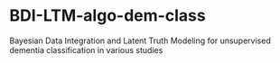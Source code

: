 # BDI-LTM-algo-dem-class
Bayesian Data Integration and Latent Truth Modeling for unsupervised dementia classification in various studies
